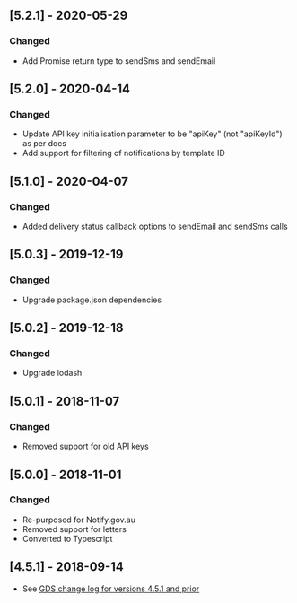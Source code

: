## [5.2.1] - 2020-05-29

### Changed

- Add Promise return type to sendSms and sendEmail

## [5.2.0] - 2020-04-14

### Changed

- Update API key initialisation parameter to be "apiKey" (not "apiKeyId") as per docs
- Add support for filtering of notifications by template ID

## [5.1.0] - 2020-04-07

### Changed

- Added delivery status callback options to sendEmail and sendSms calls

## [5.0.3] - 2019-12-19

### Changed

- Upgrade package.json dependencies

## [5.0.2] - 2019-12-18

### Changed

- Upgrade lodash

## [5.0.1] - 2018-11-07

### Changed

- Removed support for old API keys

## [5.0.0] - 2018-11-01

### Changed

- Re-purposed for Notify.gov.au
- Removed support for letters
- Converted to Typescript

## [4.5.1] - 2018-09-14

- See [GDS change log for versions 4.5.1 and prior](https://github.com/alphagov/notifications-node-client/blob/master/CHANGELOG.md)
